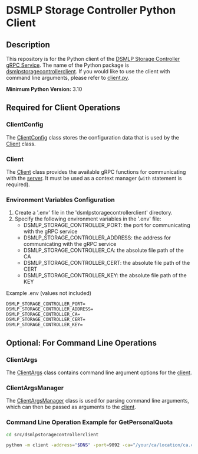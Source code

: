 # DSMLP Storage Controller Python Client

## Description

This repository is for the Python client of the <a href="https://github.com/ucsd-ets/dsmlpstoragecontroller" target="_blank">DSMLP Storage Controller gRPC Service</a>. The name of the Python package is [dsmlpstoragecontrollerclient](https://github.com/ucsd-ets/dsmlpstoragecontroller-pyclient/tree/main/src/dsmlpstoragecontrollerclient). If you would like to use the client with command line arguments, please refer to [client.py](https://github.com/ucsd-ets/dsmlpstoragecontroller-pyclient/blob/main/src/dsmlpstoragecontrollerclient/client.py).

**Minimum Python Version:** 3.10

## Required for Client Operations

### ClientConfig

The [ClientConfig](https://github.com/ucsd-ets/dsmlpstoragecontroller-pyclient/blob/main/src/dsmlpstoragecontrollerclient/clientconfig.py) class stores the configuration data that is used by the [Client](#client) class.

### Client

The [Client](https://github.com/ucsd-ets/dsmlpstoragecontroller-pyclient/blob/main/src/dsmlpstoragecontrollerclient/client.py) class provides the available gRPC functions for communicating with the <a href="https://github.com/ucsd-ets/dsmlpstoragecontroller" target="_blank">server</a>. It must be used as a context manager (`with` statement is required).

### Environment Variables Configuration

1. Create a '.env' file in the 'dsmlpstoragecontrollerclient' directory.
2. Specify the following environment variables in the '.env' file:
    - DSMLP_STORAGE_CONTROLLER_PORT: the port for communicating with the gRPC service
    - DSMLP_STORAGE_CONTROLLER_ADDRESS: the address for communicating with the gRPC service
    - DSMLP_STORAGE_CONTROLLER_CA: the absolute file path of the CA
    - DSMLP_STORAGE_CONTROLLER_CERT: the absolute file path of the CERT
    - DSMLP_STORAGE_CONTROLLER_KEY: the absolute file path of the KEY

Example .env (values not included)
```
DSMLP_STORAGE_CONTROLLER_PORT=
DSMLP_STORAGE_CONTROLLER_ADDRESS=
DSMLP_STORAGE_CONTROLLER_CA=
DSMLP_STORAGE_CONTROLLER_CERT=
DSMLP_STORAGE_CONTROLLER_KEY=
```

## Optional: For Command Line Operations

### ClientArgs

The [ClientArgs](https://github.com/ucsd-ets/dsmlpstoragecontroller-pyclient/blob/main/src/dsmlpstoragecontrollerclient/clientargs.py) class contains command line argument options for the [client](#client).

### ClientArgsManager

The [ClientArgsManager](https://github.com/ucsd-ets/dsmlpstoragecontroller-pyclient/blob/main/src/dsmlpstoragecontrollerclient/clientargsmanager.py) class is used for parsing command line arguments, which can then be passed as arguments to the [client](#client).

### Command Line Operation Example for GetPersonalQuota

```bash
cd src/dsmlpstoragecontrollerclient

python -m client -address="$DNS" -port=9092 -ca="/your/ca/location/ca.crt" -key="/your/key/location/$DNS-client.key" -cert="/your/cert/location/$DNS-client.crt" -request="GetPersonalQuota" -uid=12 -workspace_name="testing"
```